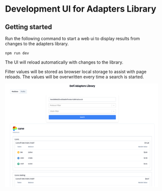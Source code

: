 # Development UI for Adapters Library

## Getting started

Run the following command to start a web ui to display results from changes to the adapters library.

```
npm run dev
```

The UI will reload automatically with changes to the library.

Filter values will be stored as browser local storage to assist with page reloads. The values will be overwritten every time a search is started.

![alt text](adapters-web-ui.png)